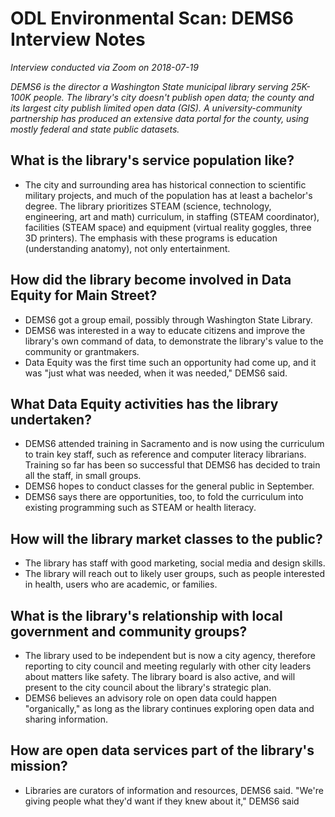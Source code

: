 #  ODL Environmental Scan: DEMS6 Interview Notes
*Interview conducted via Zoom on 2018-07-19*

*DEMS6 is the director a Washington State municipal library serving 25K-100K people. The library's city doesn't publish open data; the county and its largest city publish limited open data (GIS). A university-community partnership has produced an extensive data portal for the county, using mostly federal and state public datasets.*

## What is the library's service population like?
- The city and surrounding area has historical connection to scientific military projects, and much of the population has at least a bachelor's degree. The library prioritizes STEAM (science, technology, engineering, art and math) curriculum, in staffing (STEAM coordinator), facilities (STEAM space) and equipment (virtual reality goggles, three 3D printers). The emphasis with these programs is education (understanding anatomy), not only entertainment.

## How did the library become involved in Data Equity for Main Street?
- DEMS6 got a group email, possibly through Washington State Library.
- DEMS6 was interested in a way to educate citizens and improve the library's own command of data, to demonstrate the library's value to the community or grantmakers.
- Data Equity was the first time such an opportunity had come up, and it was "just what was needed, when it was needed," DEMS6 said.

## What Data Equity activities has the library undertaken?
- DEMS6 attended training in Sacramento and is now using the curriculum to train key staff, such as reference and computer literacy librarians. Training so far has been so successful that DEMS6 has decided to train all the staff, in small groups.
- DEMS6 hopes to conduct classes for the general public in September.
- DEMS6 says there are opportunities, too, to fold the curriculum into existing programming such as STEAM or health literacy. 

## How will the library market classes to the public?
- The library has staff with good marketing, social media and design skills. 
- The library will reach out to likely user groups, such as people interested in health, users who are academic, or families. 

## What is the library's relationship with local government and community groups?
- The library used to be independent but is now a city agency, therefore reporting to city council and meeting regularly with other city leaders about matters like safety. The library board is also active, and will present to the city council about the library's strategic plan. 
- DEMS6 believes an advisory role on open data could happen "organically," as long as the library continues exploring open data and sharing information. 

## How are open data services part of the library's mission?
- Libraries are curators of information and resources, DEMS6 said. "We're giving people what they'd want if they knew about it," DEMS6 said











